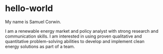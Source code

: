 # hello-world

My name is Samuel Corwin.

I am a renewable energy market and policy analyst with strong research and communication skills. I am interested in using proven qualitative and quantitative problem-solving abilities to develop and implement clean energy solutions as part of a team.
